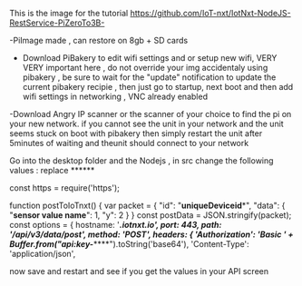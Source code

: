 This is the image for the tutorial https://github.com/IoT-nxt/IotNxt-NodeJS-RestService-PiZeroTo3B- 

-PiImage made , can restore on 8gb + SD cards
- Download PiBakery to edit wifi settings and or setup new wifi, VERY VERY important here , 
do not override your img accidentaly using pibakery , be sure to wait for the "update" notification 
to update the current pibakery recipie , then just go to startup, next boot and then add wifi settings 
in networking , VNC already enabled 

-Download Angry IP scanner or the scanner of your choice to find the pi on your new network. if you cannot see the unit in your network and 
the unit seems stuck on boot with pibakery then simply restart the unit after 5minutes of waiting and theunit should connect to your network

Go into the desktop folder and the Nodejs , in src change the following values : replace ******

const https = require('https');

function postToIoTnxt() {
    var packet = { "id": "**uniqueDeviceid***", "data": { "**sensor value name**": 1, "y": 2 } }
    const postData = JSON.stringify(packet);
    const options = {
        hostname: '*****.iotnxt.io',
        port: 443,
        path: '/api/v3/data/post',
        method: 'POST',
        headers: {
            'Authorization': 'Basic ' + Buffer.from("api:key-*********").toString('base64'),
            'Content-Type': 'application/json',
  
  now save and restart and see if you get the values in your API screen